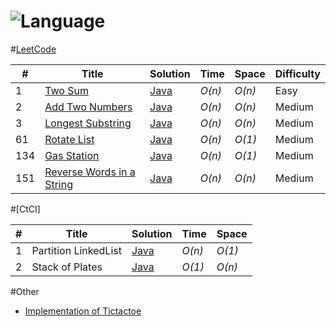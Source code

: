 # ![Language](https://img.shields.io/badge/Language-Java%201.8-blue.svg)

#[LeetCode](https://leetcode.com/problemset/all/)

|  #  | Title           |  Solution       |  Time           | Space           | Difficulty    |
|-----|---------------- | --------------- | --------------- | --------------- | ------------- |
1 | [Two Sum](https://leetcode.com/problems/two-sum/) | [Java](./LeetCode/1%20Two%20Sum/) | _O(n)_       | _O(n)_          | Easy         |
2| [Add Two Numbers](https://leetcode.com/problems/add-two-numbers/) | [Java](./LeetCode/2%20Add%20Two%20Numbers/)  | _O(n)_ | _O(n)_  | Medium         |
3| [Longest Substring](https://leetcode.com/problems/longest-substring-without-repeating-characters/)  | [Java](./LeetCode/3%20Longest%20Substring%20Without%20Repeating%20Characters%20/) | _O(n)_        | _O(n)_          | Medium           |
61| [Rotate List](https://leetcode.com/problems/rotate-list/) | [Java](./LeetCode/61%20Rotate%20List) | _O(n)_ | _O(1)_ | Medium |
134 | [Gas Station](https://leetcode.com/problems/gas-station/) | [Java](.LeetCode/) | _O(n)_ | _O(1)_ | Medium |
151| [Reverse Words in a String](https://leetcode.com/problems/reverse-words-in-a-string/)| [Java](./LeetCode/151%20Reverse%20Words%20in%20a%20String)| _O(n)_ | _O(n)_ |  Medium  |


#[CtCI]

|  #  | Title           |  Solution       |  Time           | Space           |
|-----|---------------- | --------------- | --------------- | --------------- |
1 | Partition LinkedList | [Java](./CtCI/20171110/Partition.java) | _O(n)_ | _O(1)_|
2 | Stack of Plates | [Java](./CtCI/20171110/StackofPlates.java) | _O(1)_ | _O(n)_ |


#Other

* [Implementation of Tictactoe](./Other/Tictactoe/Tictactoe.java)
